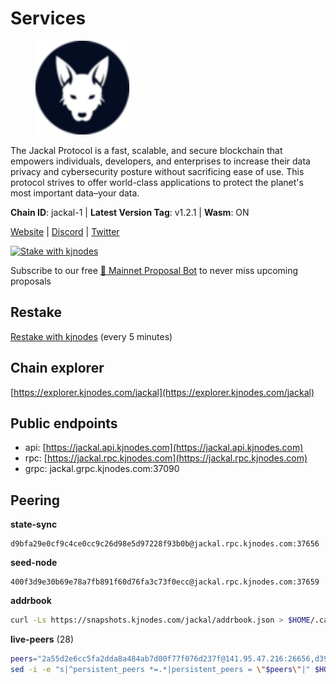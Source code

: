 # Services

<figure><img src="https://raw.githubusercontent.com/kj89/cosmos-images/main/logos/jackal.png" width="150" alt=""><figcaption></figcaption></figure>

The Jackal Protocol is a fast, scalable, and secure blockchain that empowers  individuals, developers, and enterprises to increase their data privacy and  cybersecurity posture without sacrificing ease of use. This protocol strives  to offer world-class applications to protect the planet's most important data–your data.

**Chain ID**: jackal-1 | **Latest Version Tag**: v1.2.1 | **Wasm**: ON

[Website](https://jackalprotocol.com) | [Discord](https://discord.com/invite/5GKym3p6rj) | [Twitter](https://twitter.com/Jackal_Protocol)

[![Stake with kjnodes](https://i.ibb.co/cr44Q8j/button-stake-with-kjnodes.png)](https://restake.app/jackal/jklvaloper1tr3wm3mdkz0tda6t7vavqnn7fe2g4un0f67xmt)

Subscribe to our free [🤖 Mainnet Proposal Bot](https://t.me/kjnodes_proposal_bot) to never miss upcoming proposals

## Restake

[Restake with kjnodes](https://restake.app/jackal/jklvaloper1tr3wm3mdkz0tda6t7vavqnn7fe2g4un0f67xmt) (every 5 minutes)
## Chain explorer
[https://explorer.kjnodes.com/jackal](https://explorer.kjnodes.com/jackal)

## Public endpoints

* api: [https://jackal.api.kjnodes.com](https://jackal.api.kjnodes.com)
* rpc: [https://jackal.rpc.kjnodes.com](https://jackal.rpc.kjnodes.com)
* grpc: jackal.grpc.kjnodes.com:37090

## Peering

**state-sync**

```text
d9bfa29e0cf9c4ce0cc9c26d98e5d97228f93b0b@jackal.rpc.kjnodes.com:37656
```

**seed-node**

```text
400f3d9e30b69e78a7fb891f60d76fa3c73f0ecc@jackal.rpc.kjnodes.com:37659
```

**addrbook**
```bash
curl -Ls https://snapshots.kjnodes.com/jackal/addrbook.json > $HOME/.canine/config/addrbook.json
```

**live-peers** (28)
```bash
peers="2a55d2e6cc5fa2dda8a484ab7d00f77f076d237f@141.95.47.216:26656,d39fecbc409541de13fa644d90066d4dabe08262@95.165.89.222:24475,ae69a9186ee7fc09d4c46e76ee0ebea537171937@94.130.137.122:33656,519f2b648a2a8794ac33b195f39b6d836e09f8f2@131.153.154.13:26656,d9bfa29e0cf9c4ce0cc9c26d98e5d97228f93b0b@65.109.88.38:37656,55bbee79c024a5032222ee4cac0d932c4033c63a@142.132.209.97:26656,f3b96273f3b1a7d2594851badd4302f16db81cfa@23.29.55.92:26656,af774f532cf4b53528b0c418d01dbec549207841@162.19.84.205:26656,7c85c0aa43e8027b424cb356554a4ccc801a968d@198.244.212.27:26656,976d837d399c0914cca7ba81fcd554b1f3d7a7bd@70.53.13.224:26656,26b6255375a592c3b0664bd474a6975f468c3785@88.99.164.158:11126,0faa7f1099de2e02deebe09fcb52863056333265@144.202.72.17:26616,72f98b8ac9af924c77f52cdc26a78e7728d4e19d@24.158.14.210:26656,cda2f5ee8d1feff1a5136e17a17b4a3a374a6f49@65.109.106.172:32656,5c4be82ac4d1d8856da2c55e2ac73642c230b596@146.59.47.210:21656,f42498ca4d9e62f95115f04ae18fa5ec1c1487f1@65.108.141.109:18656,713d202326eedaed41d467b26051aba62727febd@5.9.69.241:26656,dd3cab79ffae0aed4f519503b66e9403c69eeb14@85.237.193.101:25565,103d98454586d48686b9a0b734b3a3cd056ebded@15.235.114.171:26656,eb212e7b0c34127648f10eb143d6b0b7a8a33bee@198.244.178.213:26656,ff94a29e02de8369faf37c76d3c97684bbd51bd6@185.16.38.165:17556,8cb23f8ba742452f2f81f019a648f0660fabfd46@65.109.106.155:26656,a463b16c5a7cee3d77f465a0b1c0d526aef426d8@194.163.150.92:26656,dbbd1e102b9d0cde827cd272205fa3a2886a6b2c@5.9.147.22:21656,d0313585956c8e7969993c1577f4969739b19bb7@46.4.88.116:26656,6852add4eaa027707a6000c78ea9e7cde81b058f@18.118.26.4:26656,dd7e72f0a71476e51c0a601a40d6fc02a1ae1a95@65.108.6.45:60856,ebc272824924ea1a27ea3183dd0b9ba713494f83@95.214.55.198:26906"
sed -i -e "s|^persistent_peers *=.*|persistent_peers = \"$peers\"|" $HOME/.canine/config/config.toml
```
